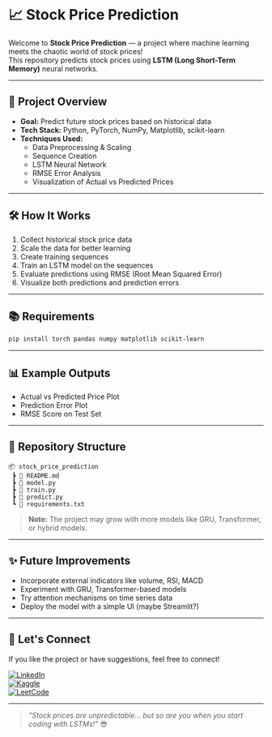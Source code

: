 # 📈 Stock Price Prediction

Welcome to **Stock Price Prediction** — a project where machine learning meets the chaotic world of stock prices!  
This repository predicts stock prices using **LSTM (Long Short-Term Memory)** neural networks.

---

## 🚀 Project Overview

- **Goal:** Predict future stock prices based on historical data
- **Tech Stack:** Python, PyTorch, NumPy, Matplotlib, scikit-learn
- **Techniques Used:**  
  - Data Preprocessing & Scaling
  - Sequence Creation
  - LSTM Neural Network
  - RMSE Error Analysis
  - Visualization of Actual vs Predicted Prices

---

## 🛠️ How It Works

1. Collect historical stock price data
2. Scale the data for better learning
3. Create training sequences
4. Train an LSTM model on the sequences
5. Evaluate predictions using RMSE (Root Mean Squared Error)
6. Visualize both predictions and prediction errors

---

## 📚 Requirements

```bash
pip install torch pandas numpy matplotlib scikit-learn
```

---

## 📊 Example Outputs

- Actual vs Predicted Price Plot
- Prediction Error Plot
- RMSE Score on Test Set

---

## 📂 Repository Structure

```
📦 stock_price_prediction
 ┣ 📜 README.md
 ┣ 📜 model.py
 ┣ 📜 train.py
 ┣ 📜 predict.py
 ┗ 📜 requirements.txt
```

> **Note:** The project may grow with more models like GRU, Transformer, or hybrid models.

---

## ✨ Future Improvements

- Incorporate external indicators like volume, RSI, MACD
- Experiment with GRU, Transformer-based models
- Try attention mechanisms on time series data
- Deploy the model with a simple UI (maybe Streamlit?)

---

## 🙌 Let's Connect

If you like the project or have suggestions, feel free to connect!  

[![LinkedIn](https://img.shields.io/badge/LinkedIn-blue?style=flat&logo=linkedin)](https://www.linkedin.com/in/rakshith-j-r-98a41368/)  
[![Kaggle](https://img.shields.io/badge/Kaggle-blue?style=flat&logo=kaggle)](https://www.kaggle.com/saitama97)  
[![LeetCode](https://img.shields.io/badge/LeetCode-orange?style=flat&logo=leetcode)](https://leetcode.com/u/saitama_97/)

---

> *"Stock prices are unpredictable... but so are you when you start coding with LSTMs!"* 😎